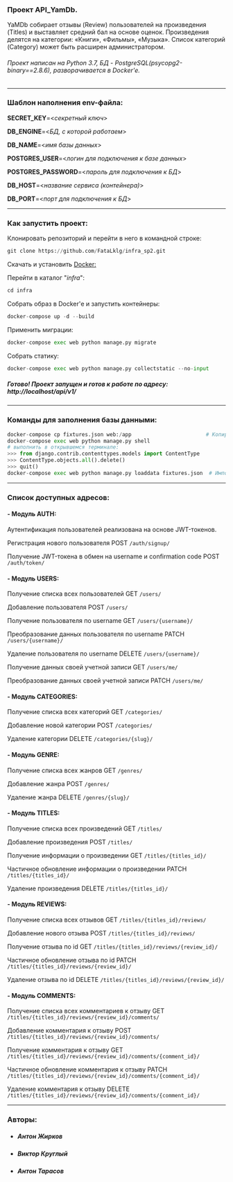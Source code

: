 ### Проект API_YamDb.

YaMDb собирает отзывы (Review) пользователей на произведения (Titles) и выставляет средний бал на основе оценок. Произведения делятся на категории: «Книги», «Фильмы», «Музыка». Список категорий (Category) может быть расширен администратором.

###### Проект написан на Python 3.7, БД - PostgreSQL(psycopg2-binary==2.8.6), разворачивается в Docker'e.
---

### Шаблон наполнения env-файла:

**SECRET_KEY**=<_секретный ключ_>

**DB_ENGINE**=<_БД, с которой работаем_>

**DB_NAME**=<_имя базы данных_>

**POSTGRES_USER**=<_логин для подключения к базе данных_>

**POSTGRES_PASSWORD**=<_пароль для подключения к БД_>

**DB_HOST**=<_название сервиса (контейнера)_>

**DB_PORT**=<_порт для подключения к БД_>

---

### Как запустить проект:

 Клонировать репозиторий и перейти в него в командной строке:
```python
git clone https://github.com/FataLklg/infra_sp2.git
```

Скачать и установить [Docker:](https://www.docker.com/products/docker-desktop "Docker-Desktop")

Перейти в каталог "_infra_":
```python
cd infra
```

Cобрать образ в Docker'е и запустить контейнеры:
```python
docker-compose up -d --build
```

Применить миграции:
```python
docker-compose exec web python manage.py migrate
```

Собрать статику:
```python
docker-compose exec web python manage.py collectstatic --no-input
```

##### Готово! Проект запущен и готов к работе по адресу: http://localhost/api/v1/

---

### Команды для заполнения базы данными:
```python
docker-compose cp fixtures.json web:/app                        # Копируем бэкап с данными БД в контейнер
docker-compose exec web python manage.py shell  
# выполнить в открывшемся терминале:
>>> from django.contrib.contenttypes.models import ContentType
>>> ContentType.objects.all().delete()
>>> quit()
docker-compose exec web python manage.py loaddata fixtures.json  # Импортируем данные из бэкапа в БД
```

---
### Список доступных адресов:

#### - Модуль AUTH:

Аутентификация пользователей реализована на основе JWT-токенов.

Регистрация нового пользователя POST `/auth/signup/`

Получение JWT-токена в обмен на username и confirmation code POST `/auth/token/`

#### - Модуль USERS:
Получение списка всех пользователей GET `/users/`

Добавление пользователя POST `/users/`

Получение пользователя по username GET `/users/{username}/`

Преобразование данных пользователя по username PATCH `/users/{username}/`

Удаление пользователя по username DELETE `/users/{username}/`

Получение данных своей учетной записи GET `/users/me/`

Преобразование данных своей учетной записи PATCH `/users/me/`

#### - Модуль CATEGORIES:
Получение списка всех категорий GET `/categories/`

Добавление новой категории POST `/categories/`

Удаление категории DELETE `/categories/{slug}/`

#### - Модуль GENRE:
Получение списка всех жанров GET `/genres/`

Добавление жанра POST `/genres/`

Удаление жанра DELETE `/genres/{slug}/`

#### - Модуль TITLES:
Получение списка всех произведений GET `/titles/`

Добавление произведения POST `/titles/`

Получение информации о произведении GET `/titles/{titles_id}/`

Частичное обновление информации о произведении PATCH `/titles/{titles_id}/`

Удаление произведения DELETE `/titles/{titles_id}/`

#### - Модуль REVIEWS:
Получение списка всех отзывов GET `/titles/{titles_id}/reviews/`

Добавление нового отзыва POST `/titles/{titles_id}/reviews/`

Получение отзыва по id GET `/titles/{titles_id}/reviews/{review_id}/`

Частичное обновление отзыва по id PATCH `/titles/{titles_id}/reviews/{review_id}/`

Удаление отзыва по id DELETE `/titles/{titles_id}/reviews/{review_id}/`

#### - Модуль COMMENTS:
Получение списка всех комментариев к отзыву GET `/titles/{titles_id}/reviews/{review_id}/comments/`

Добавление комментария к отзыву POST `/titles/{titles_id}/reviews/{review_id}/comments/`

Получение комментария к отзыву GET `/titles/{titles_id}/reviews/{review_id}/comments/{comment_id}/`

Частичное обновление комментария к отзыву PATCH `/titles/{titles_id}/reviews/{review_id}/comments/{comment_id}/`

Удаление комментария к отзыву DELETE `/titles/{titles_id}/reviews/{review_id}/comments/{comment_id}/`

---

### Авторы:

- ##### __Антон Жирков__
- ##### __Виктор Круглый__
- ##### __Антон Тарасов__
